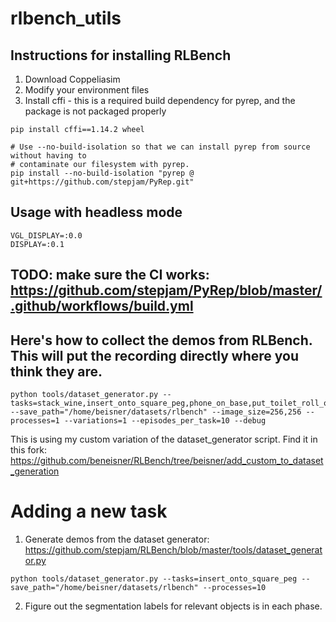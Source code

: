 # rlbench_utils

## Instructions for installing RLBench
1. Download Coppeliasim
2. Modify your environment files
3. Install cffi - this is a required build dependency for pyrep, and the package is not packaged properly
```
pip install cffi==1.14.2 wheel

# Use --no-build-isolation so that we can install pyrep from source without having to
# contaminate our filesystem with pyrep.
pip install --no-build-isolation "pyrep @ git+https://github.com/stepjam/PyRep.git"

```

## Usage with headless mode
```
VGL_DISPLAY=:0.0
DISPLAY=:0.1
```

## TODO: make sure the CI works: https://github.com/stepjam/PyRep/blob/master/.github/workflows/build.yml

## Here's how to collect the demos from RLBench. This will put the recording directly where you think they are.
```
python tools/dataset_generator.py --tasks=stack_wine,insert_onto_square_peg,phone_on_base,put_toilet_roll_on_stand --save_path="/home/beisner/datasets/rlbench" --image_size=256,256 --processes=1 --variations=1 --episodes_per_task=10 --debug
```

This is using my custom variation of the dataset_generator script. Find it in this fork: https://github.com/beneisner/RLBench/tree/beisner/add_custom_to_dataset_generation


# Adding a new task

1. Generate demos from the dataset generator: https://github.com/stepjam/RLBench/blob/master/tools/dataset_generator.py

```
python tools/dataset_generator.py --tasks=insert_onto_square_peg --save_path="/home/beisner/datasets/rlbench" --processes=10
```

2. Figure out the segmentation labels for relevant objects is in each phase.

